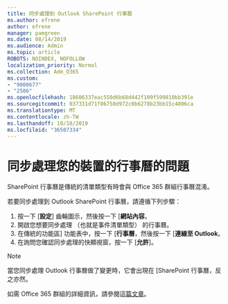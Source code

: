 ```yaml
---
title: 同步處理到 Outlook SharePoint 行事曆
ms.author: efrene
author: efrene
manager: pamgreen
ms.date: 08/14/2019
ms.audience: Admin
ms.topic: article
ROBOTS: NOINDEX, NOFOLLOW
localization_priority: Normal
ms.collection: Adm_O365
ms.custom:
- "9000677"
- "2586"
ms.openlocfilehash: 18606337eac550d6b68d442f109f599810bb391e
ms.sourcegitcommit: 037331d71f06750d972c0b6278b23bb15c4806ca
ms.translationtype: MT
ms.contentlocale: zh-TW
ms.lasthandoff: 10/18/2019
ms.locfileid: "36507334"
---
```

# <a name="issues-synchronizing-your-calendar-to-devices"></a>同步處理您的裝置的行事曆的問題

SharePoint 行事曆是傳統的清單類型有時會與 Office 365 群組行事曆混淆。

若要同步處理到 Outlook SharePoint 行事曆，請遵循下列步驟：

1. 按一下 [**設定**] 齒輪圖示，然後按一下 [**網站內容**。
2. 開啟您想要同步處理 （也就是事件清單類型） 的行事曆。
3. 在傳統的功能區] 功能表中，按一下 [**行事曆**，然後按一下 [**連線至 Outlook**。
4. 在詢問您確認同步處理的快顯視窗，按一下 [**允許**]。

>[!Note]
> 當您同步處理 Outlook 行事曆做了變更時，它會出現在 [SharePoint 行事曆，反之亦然。

如需 Office 365 群組的詳細資訊，請參閱這[篇文章](https://support.office.com/article/Learn-about-Office-365-groups-b565caa1-5c40-40ef-9915-60fdb2d97fa2)。
